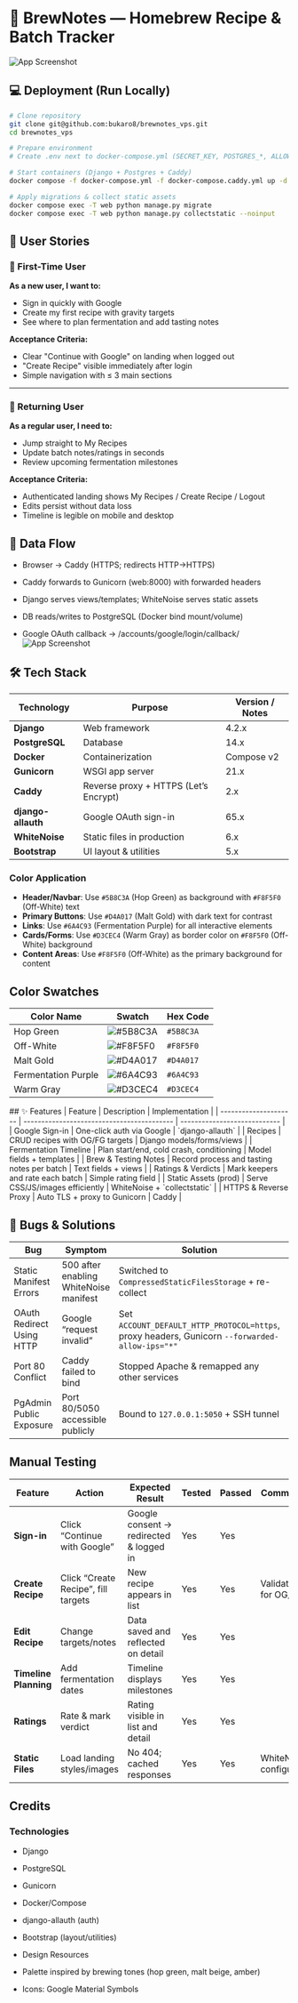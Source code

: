 
# 🍺 BrewNotes — Homebrew Recipe & Batch Tracker
![App Screenshot](documentation/app-screenshot.jpg)

## 💻  Deployment (Run Locally)

```bash
# Clone repository
git clone git@github.com:bukaro8/brewnotes_vps.git
cd brewnotes_vps

# Prepare environment
# Create .env next to docker-compose.yml (SECRET_KEY, POSTGRES_*, ALLOWED_HOSTS, etc.)

# Start containers (Django + Postgres + Caddy)
docker compose -f docker-compose.yml -f docker-compose.caddy.yml up -d --build

# Apply migrations & collect static assets
docker compose exec -T web python manage.py migrate
docker compose exec -T web python manage.py collectstatic --noinput
```


## 👥 User Stories

### 👋 First-Time User

**As a new user, I want to:**

- Sign in quickly with Google
- Create my first recipe with gravity targets
- See where to plan fermentation and add tasting notes

**Acceptance Criteria:**

- Clear "Continue with Google" on landing when logged out
- "Create Recipe" visible immediately after login
- Simple navigation with ≤ 3 main sections

---

### 🔄 Returning User

**As a regular user, I need to:**

- Jump straight to My Recipes
- Update batch notes/ratings in seconds
- Review upcoming fermentation milestones

**Acceptance Criteria:**

- Authenticated landing shows My Recipes / Create Recipe / Logout
- Edits persist without data loss
- Timeline is legible on mobile and desktop


## 🔄 Data Flow

- Browser → Caddy (HTTPS; redirects HTTP→HTTPS)

- Caddy forwards to Gunicorn (web:8000) with forwarded headers

- Django serves views/templates; WhiteNoise serves static assets

- DB reads/writes to PostgreSQL (Docker bind mount/volume)

- Google OAuth callback → /accounts/google/login/callback/
![App Screenshot](documentation/db-flow.png)

## 🛠 Tech Stack
| Technology         | Purpose                               | Version / Notes |
| ------------------ | ------------------------------------- | --------------- |
| **Django**         | Web framework                         | 4.2.x           |
| **PostgreSQL**     | Database                              | 14.x            |
| **Docker**         | Containerization                      | Compose v2      |
| **Gunicorn**       | WSGI app server                       | 21.x            |
| **Caddy**          | Reverse proxy + HTTPS (Let’s Encrypt) | 2.x             |
| **django-allauth** | Google OAuth sign-in                  | 65.x            |
| **WhiteNoise**     | Static files in production            | 6.x             |
| **Bootstrap**      | UI layout & utilities                 | 5.x             |

### Color Application

- **Header/Navbar**: Use `#5B8C3A` (Hop Green) as background with `#F8F5F0` (Off-White) text
- **Primary Buttons**: Use `#D4A017` (Malt Gold) with dark text for contrast
- **Links**: Use `#6A4C93` (Fermentation Purple) for all interactive elements
- **Cards/Forms**: Use `#D3CEC4` (Warm Gray) as border color on `#F8F5F0` (Off-White) background
- **Content Areas**: Use `#F8F5F0` (Off-White) as the primary background for content

## Color Swatches

<div align="center">
  
| Color Name         | Swatch                      | Hex Code  |
|--------------------|-----------------------------|-----------|
| Hop Green          | ![#5B8C3A](https://via.placeholder.com/40/5B8C3A/000000?text=+) | `#5B8C3A` |
| Off-White          | ![#F8F5F0](https://via.placeholder.com/40/F8F5F0/000000?text=+) | `#F8F5F0` |
| Malt Gold          | ![#D4A017](https://via.placeholder.com/40/D4A017/000000?text=+) | `#D4A017` |
| Fermentation Purple| ![#6A4C93](https://via.placeholder.com/40/6A4C93/000000?text=+) | `#6A4C93` |
| Warm Gray          | ![#D3CEC4](https://via.placeholder.com/40/D3CEC4/000000?text=+) | `#D3CEC4` |

</div>
## ✨ Features
| Feature               | Description                                | Implementation               |
| --------------------- | ------------------------------------------ | ---------------------------- |
| Google Sign-in        | One-click auth via Google                  | `django-allauth`             |
| Recipes               | CRUD recipes with OG/FG targets            | Django models/forms/views    |
| Fermentation Timeline | Plan start/end, cold crash, conditioning   | Model fields + templates     |
| Brew & Testing Notes  | Record process and tasting notes per batch | Text fields + views          |
| Ratings & Verdicts    | Mark keepers and rate each batch           | Simple rating field          |
| Static Assets (prod)  | Serve CSS/JS/images efficiently            | WhiteNoise + `collectstatic` |
| HTTPS & Reverse Proxy | Auto TLS + proxy to Gunicorn               | Caddy                        |


## 🐛 Bugs & Solutions
| Bug                       | Symptom                                | Solution                                                                                       | Impact                    |
| ------------------------- | -------------------------------------- | ---------------------------------------------------------------------------------------------- | ------------------------- |
| Static Manifest Errors    | 500 after enabling WhiteNoise manifest | Switched to `CompressedStaticFilesStorage` + re-collect                                        | Static serving stabilized |
| OAuth Redirect Using HTTP | Google “request invalid”               | Set `ACCOUNT_DEFAULT_HTTP_PROTOCOL=https`, proxy headers, Gunicorn `--forwarded-allow-ips="*"` | OAuth working in prod     |
| Port 80 Conflict          | Caddy failed to bind                   | Stopped Apache & remapped any other services                                                   | HTTPS live                |
| PgAdmin Public Exposure   | Port 80/5050 accessible publicly       | Bound to `127.0.0.1:5050` + SSH tunnel                                                         | Safer admin access        |

## Manual Testing


| Feature               | Action                              | Expected Result                         | Tested | Passed | Comments              |
| --------------------- | ----------------------------------- | --------------------------------------- | ------ | ------ | --------------------- |
| **Sign-in**           | Click “Continue with Google”        | Google consent → redirected & logged in | Yes    | Yes    |                       |
| **Create Recipe**     | Click “Create Recipe”, fill targets | New recipe appears in list              | Yes    | Yes    | Validation for OG/FG  |
| **Edit Recipe**       | Change targets/notes                | Data saved and reflected on detail      | Yes    | Yes    |                       |
| **Timeline Planning** | Add fermentation dates              | Timeline displays milestones            | Yes    | Yes    |                       |
| **Ratings**           | Rate & mark verdict                 | Rating visible in list and detail       | Yes    | Yes    |                       |
| **Static Files**      | Load landing styles/images          | No 404; cached responses                | Yes    | Yes    | WhiteNoise configured |


## Credits
### Technologies

- Django

- PostgreSQL

- Gunicorn

- Docker/Compose

- django-allauth (auth)

- Bootstrap (layout/utilities)

- Design Resources

- Palette inspired by brewing tones (hop green, malt beige, amber)

- Icons: Google Material Symbols